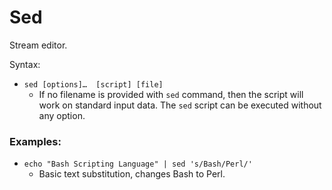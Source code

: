 # Sed 
Stream editor.

Syntax:
* `sed [options]…  [script] [file]`
	* If no filename is provided with `sed` command, then the script will work on standard input data. The `sed` script can be executed without any option.

### Examples:

* `echo "Bash Scripting Language" | sed 's/Bash/Perl/'` 
	* Basic text substitution, changes Bash to Perl.
